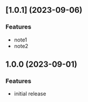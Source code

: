 ## [1.0.1] (2023-09-06)

### Features

- note1 
- note2

## 1.0.0 (2023-09-01)

### Features

- initial release
